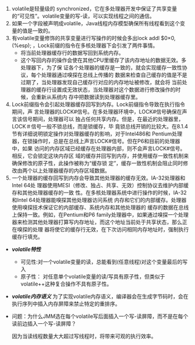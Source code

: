 1. volatile是轻量级的
synchronized，它在多处理器开发中保证了共享变量的“可见性”。volatile变量的写-读，可以实现线程之间的通信。
2. 如果一个字段被声明成volatile，Java线程内存模型确保所有线程看到这个变量的值是一致的。
3. 有volatile变量修饰的共享变量进行写操作的时候会多出lock addl $0×0,(%esp);
，Lock前缀的指令在多核处理器下会引发了两件事情。
    - 将当前处理器缓存行的数据写回到系统内存。
    - 这个写回内存的操作会使在其他CPU里缓存了该内存地址的数据无效。多处理器下，为了保
    证各个处理器的缓存是一致的，就会实现缓存一致性协议，每个处理器通过嗅探在总线上传播的
    数据来检查自己缓存的值是不是过期了，当处理器发现自己缓存行对应的内存地址被修改，就会将
    当前处理器的缓存行设置成无效状态，当处理器对这个数据进行修改操作的时候，会重新从系统内
    存中把数据读到处理器缓存里。
4. Lock前缀指令会引起处理器缓存回写到内存。Lock前缀指令导致在执行指令期间，声
   言处理器的LOCK#信号。在多处理器环境中，LOCK#信号确保在声言该信号期间，处理器可以
   独占任何共享内存。但是，在最近的处理器里，LOCK＃信号一般不锁总线，而是锁缓存，毕
   竟锁总线开销的比较大。在8.1.4节有详细说明锁定操作对处理器缓存的影响，对于Intel486和
   Pentium处理器，在锁操作时，总是在总线上声言LOCK#信号。但在P6和目前的处理器中，如果
   访问的内存区域已经缓存在处理器内部，则不会声言LOCK#信号。相反，它会锁定这块内存区
   域的缓存并回写到内存，并使用缓存一致性机制来确保修改的原子性，此操作被称为“缓存锁
   定”，缓存一致性机制会阻止同时修改由两个以上处理器缓存的内存区域数据。
5. 一个处理器的缓存回写到内存会导致其他处理器的缓存无效。IA-32处理器和Intel 64处
   理器使用MESI（修改、独占、共享、无效）控制协议去维护内部缓存和其他处理器缓存的一致
   性。在多核处理器系统中进行操作的时候，IA-32和Intel 64处理器能嗅探其他处理器访问系统
   内存和它们的内部缓存。处理器使用嗅探技术保证它的内部缓存、系统内存和其他处理器的
   缓存的数据在总线上保持一致。例如，在Pentium和P6 family处理器中，如果通过嗅探一个处理
   器来检测其他处理器打算写内存地址，而这个地址当前处于共享状态，那么正在嗅探的处理
   器将使它的缓存行无效，在下次访问相同内存地址时，强制执行缓存行填充。
- **_volatile特性_**
    - 可见性:对一个volatile变量的读，总能看到(任意线程)对这个变量最后的写入
    - 原子性： 对任意单个volatile变量的读/写具有原子性，但类似于volatile++这种复合操作不具有原子性。
- **_volatile内存语义_**
    为了实现volatile内存语义，编译器会在生成字节码时，会在执行序列中插入内存屏障来禁止特定的重排序。
- 问题：为什么JMM选在每个volatile写后面插入一个写-读屏障，而不是在每个读前边插入一个写-读屏障？
    
    因为当读线程数量大大超过写线程时，将带来可观的执行效率。